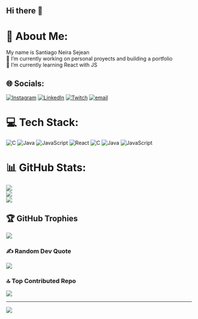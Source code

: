 ## Hi there 👋
# 💫 About Me:
My name is Santiago Neira Sejean<br>🔭 I’m currently working on personal proyects and building a portfolio<br>🌱 I’m currently learning React with JS<br>


## 🌐 Socials:
[![Instagram](https://img.shields.io/badge/Instagram-%23E4405F.svg?logo=Instagram&logoColor=white)](https://instagram.com/s.neiira) [![LinkedIn](https://img.shields.io/badge/LinkedIn-%230077B5.svg?logo=linkedin&logoColor=white)](https://linkedin.com/in/santiagoneira-dev) [![Twitch](https://img.shields.io/badge/Twitch-%239146FF.svg?logo=Twitch&logoColor=white)](https://twitch.tv/sneiira) [![email](https://img.shields.io/badge/Email-D14836?logo=gmail&logoColor=white)](mailto:santiago.neisej@gmail.com) 

# 💻 Tech Stack:
![C](https://img.shields.io/badge/c-%2300599C.svg?style=plastic&logo=c&logoColor=white) ![Java](https://img.shields.io/badge/java-%23ED8B00.svg?style=plastic&logo=openjdk&logoColor=white) ![JavaScript](https://img.shields.io/badge/javascript-%23323330.svg?style=plastic&logo=javascript&logoColor=%23F7DF1E) ![React](https://img.shields.io/badge/react-%2320232a.svg?style=plastic&logo=react&logoColor=%2361DAFB) ![C](https://img.shields.io/badge/c-%2300599C.svg?style=plastic&logo=c&logoColor=white) ![Java](https://img.shields.io/badge/java-%23ED8B00.svg?style=plastic&logo=openjdk&logoColor=white) ![JavaScript](https://img.shields.io/badge/javascript-%23323330.svg?style=plastic&logo=javascript&logoColor=%23F7DF1E)
# 📊 GitHub Stats:
![](https://github-readme-stats.vercel.app/api?username=sneiira&theme=dark&hide_border=false&include_all_commits=true&count_private=false)<br/>
![](https://nirzak-streak-stats.vercel.app/?user=sneiira&theme=dark&hide_border=false)<br/>
![](https://github-readme-stats.vercel.app/api/top-langs/?username=sneiira&theme=dark&hide_border=false&include_all_commits=true&count_private=false&layout=compact)

## 🏆 GitHub Trophies
![](https://github-profile-trophy.vercel.app/?username=sneiira&theme=radical&no-frame=false&no-bg=true&margin-w=4)

### ✍️ Random Dev Quote
![](https://quotes-github-readme.vercel.app/api?type=horizontal&theme=tokyonight)

### 🔝 Top Contributed Repo
![](https://github-contributor-stats.vercel.app/api?username=sneiira&limit=5&theme=aura&combine_all_yearly_contributions=true)

---
[![](https://visitcount.itsvg.in/api?id=sneiira&icon=0&color=8)](https://visitcount.itsvg.in)

<!-- Proudly created with GPRM ( https://gprm.itsvg.in ) -->
